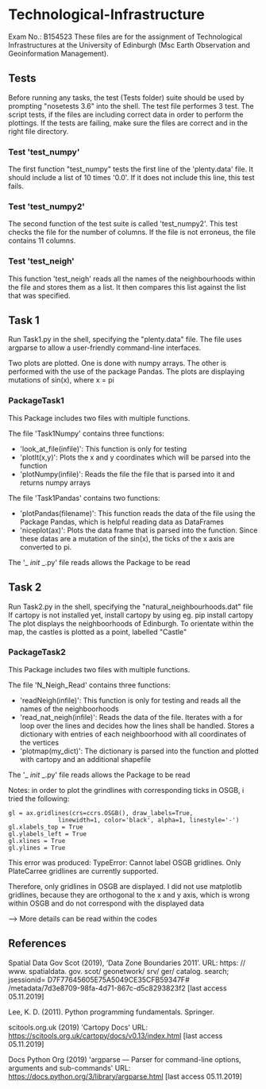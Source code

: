 # Technological-Infrastructure
Exam No.: B154523
These files are for the assignment of Technological Infrastructures at the University of Edinburgh (Msc Earth Observation and Geoinformation Management).

## Tests
Before running any tasks, the test (Tests folder) suite should be used by prompting "nosetests 3.6" into the shell. The test file performes 3 test. The script tests, if the files are including correct data in order to perform the plottings. If the tests are failing, make sure the files are correct and in the right file directory. 

### Test 'test_numpy'
The first function "test_numpy" tests the first line of the 'plenty.data' file. It should include a list of 10 times '0.0'. If it does not include this line, this test fails.

### Test 'test_numpy2'
The second function of the test suite is called 'test_numpy2'. This test checks the file for the number of columns. If the file is not erroneus, the file contains 11 columns.

### Test 'test_neigh'

This function 'test_neigh' reads all the names of the neighbourhoods within the file and stores them as a list. It then compares this list against the list that was specified.


## Task 1

Run Task1.py in the shell, specifying the "plenty.data" file.
The file uses argparse to allow a user-friendly command-line interfaces.

Two plots are plotted. One is done with numpy arrays. The other is performed with the use of the package Pandas.
The plots are displaying mutations of sin(x), where x = pi

### PackageTask1
This Package includes two files with multiple functions. 

The file 'Task1Numpy' contains three functions:
  - 'look_at_file(infile)': This function is only for testing
  - 'plotIt(x,y)': Plots the x and y coordinates which will be parsed into the function
  - 'plotNumpy(infile)': Reads the file the file that is parsed into it and returns numpy arrays

The file 'Task1Pandas' contains two functions:

  - 'plotPandas(filename)': This function reads the data of the file using the Package Pandas, which is helpful reading data as DataFrames
  - 'niceplot(ax)': Plots the data frame that is parsed into the function. Since these datas are a mutation of the sin(x), the ticks of the x axis are converted to pi.

The '_ _init_ _.py' file reads allows the Package to be read



## Task 2

Run Task2.py in the shell, specifying the "natural_neighbourhoods.dat" file
If cartopy is not installed yet, install cartopy by using eg. pip install cartopy
The plot displays the neighboorhoods of Edinburgh. To orientate within the map, the castles is plotted as a point, labelled "Castle"

### PackageTask2

This Package includes two files with multiple functions. 

The file 'N_Neigh_Read' contains three functions:
  - 'readNeigh(infile)': This function is only for testing and reads all the names of the neighboorhoods
  - 'read_nat_neigh(infile)': Reads the data of the file. Iterates with a for loop over the lines and decides how the lines shall be handled. Stores a dictionary with entries of each neighboorhood with all coordinates of the vertices
  - 'plotmap(my_dict)': The dictionary is parsed into the function and plotted with cartopy and an additional shapefile 
  

The '_ _init_ _.py' file reads allows the Package to be read

Notes: 
in order to plot the grindlines with corresponding ticks in OSGB, i tried the following:

    gl = ax.gridlines(crs=ccrs.OSGB(), draw_labels=True,
                  linewidth=1, color='black', alpha=1, linestyle='-')
    gl.xlabels_top = True
    gl.ylabels_left = True
    gl.xlines = True
    gl.ylines = True

This error was produced:
TypeError: Cannot label OSGB gridlines. Only PlateCarree gridlines are currently supported.

Therefore, only gridlines in OSGB are displayed.
I did not use matplotlib gridlines, because they are orthogonal to the x and y axis, which is wrong
within OSGB and do not correspond with the displayed data

--> More details can be read within the codes

## References

Spatial Data Gov Scot (2019), ‘Data Zone Boundaries 2011’.
URL: https: // www. spatialdata. gov. scot/ geonetwork/ srv/ ger/ catalog.
search; jsessionid= D7F77645605E75A5049CE35CFB59347F# /metadata/7d3e8709-98fa-4d71-867c-d5c8293823f2
[last access 05.11.2019]

Lee, K. D. (2011). Python programming fundamentals. Springer.

scitools.org.uk (2019) 'Cartopy Docs'
URL: https://scitools.org.uk/cartopy/docs/v0.13/index.html [last access 05.11.2019]


Docs Python Org (2019) 'argparse — Parser for command-line options, arguments and sub-commands'
URL: https://docs.python.org/3/library/argparse.html [last access 05.11.2019]


